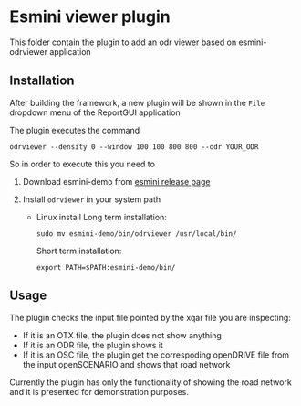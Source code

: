 # Esmini viewer plugin

This folder contain the plugin to add an odr viewer based on esmini-odrviewer application

## Installation

After building the framework, a new plugin will be shown in the `File` dropdown menu of the ReportGUI application

The plugin executes the command

```
odrviewer --density 0 --window 100 100 800 800 --odr YOUR_ODR
```

So in order to execute this you need to

1. Download esmini-demo from [esmini release page](https://github.com/esmini/esmini/releases)
2. Install `odrviewer` in your system path

    - Linux install
        Long term installation:

        ```
        sudo mv esmini-demo/bin/odrviewer /usr/local/bin/
        ```

        Short term installation:

        ```
        export PATH=$PATH:esmini-demo/bin/
        ```

## Usage

The plugin checks the input file pointed by the xqar file you are inspecting:

- If it is an OTX file, the plugin does not show anything
- If it is an ODR file, the plugin shows it
- If it is an OSC file, the plugin get the correspoding openDRIVE file from the input openSCENARIO and shows that road network

Currently the plugin has only the functionality of showing the road network and it is presented for demonstration purposes.
